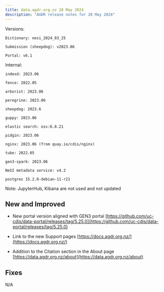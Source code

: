 ```yaml
---
title: data.agdr.org.nz 28 May 2024
description: "AGDR release notes for 28 May 2024"
---
```


Versions:

`Dictionary: nesi_2024_03_25`

`Submission (sheepdog): v2023.06`

`Portal: v6.1`

Internal:

`indexd: 2023.06`

`fence: 2022.05`

`arborist: 2023.06`

`peregrine: 2023.06`

`sheepdog: 2023.6`

`guppy: 2023.06`

`elastic search: oss:6.8.21`

`pidgin: 2023.06`

`nginx: 2023.06 (from quay.io/cdis/nginx)`

`tube: 2022.05`

`gen3-spark: 2023.06`

`NeSI metadata service: v4.2`

`postgres 15.2.0-debian-11-r21`

Note: JupyterHub, Kibana are not used and not updated

## New and Improved

- New portal version aligned with GEN3 portal [https://github.com/uc-cdis/data-portal/releases/tag/5.25.0](https://github.com/uc-cdis/data-portal/releases/tag/5.25.0)

- Link to the new Support pages [https://docs.agdr.org.nz/](https://docs.agdr.org.nz/)

- Addition to the Citation section in the About page [https://data.agdr.org.nz/about](https://data.agdr.org.nz/about)

## Fixes

N/A
